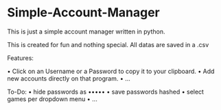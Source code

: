 # Simple-Account-Manager
This is just a simple account manager written in python.

This is created for fun and nothing special.
All datas are saved in a .csv

Features:

• Click on an Username or a Password to copy it to your clipboard.
• Add new accounts directly on that program. 
• ...

To-Do:
• hide passwords as •••••
• save passwords hashed
• select games per dropdown menu
• ...
